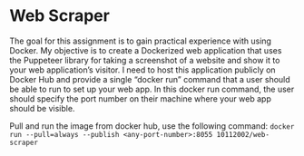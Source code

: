 # Web Scraper

The goal for this assignment is to gain practical experience with using Docker. My objective is to create a Dockerized web application that uses the Puppeteer library for taking a screenshot of a website and show it to your web application’s visitor. I need to host this application publicly on Docker Hub and provide a single “docker run” command that a user should be able to run to set up your web app. In this docker run command, the user should specify the port number on their machine where your web app should be visible.

Pull and run the image from docker hub, use the following command:
`docker run --pull=always --publish <any-port-number>:8055 10112002/web-scraper`
